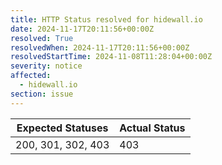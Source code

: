 ```yaml
---
title: HTTP Status resolved for hidewall.io
date: 2024-11-17T20:11:56+00:00Z
resolved: True
resolvedWhen: 2024-11-17T20:11:56+00:00Z
resolvedStartTime: 2024-11-08T11:28:04+00:00Z
severity: notice
affected:
  - hidewall.io
section: issue
---
```


| Expected Statuses | Actual Status  |
|-------------------|----------------|
| 200, 301, 302, 403 | 403 |

